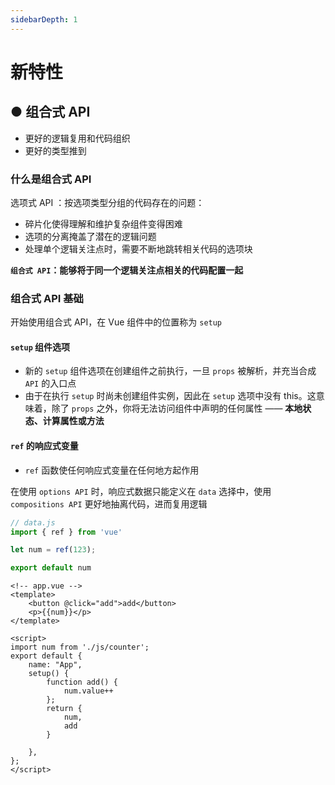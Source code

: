 ```yaml
---
sidebarDepth: 1
---
```


# 新特性

## ● 组合式 API
- 更好的逻辑复用和代码组织
- 更好的类型推到
### 什么是组合式 API
选项式 API ：按选项类型分组的代码存在的问题：
- 碎片化使得理解和维护复杂组件变得困难
- 选项的分离掩盖了潜在的逻辑问题
- 处理单个逻辑关注点时，需要不断地跳转相关代码的选项块

**`组合式 API`：能够将于同一个逻辑关注点相关的代码配置一起**

### 组合式 API 基础
开始使用组合式 API，在 Vue 组件中的位置称为 `setup`

#### `setup` 组件选项
- 新的 `setup` 组件选项在创建组件之前执行，一旦 `props` 被解析，并充当合成 `API` 的入口点
- 由于在执行 `setup` 时尚未创建组件实例，因此在 `setup` 选项中没有 this。这意味着，除了 `props` 之外，你将无法访问组件中声明的任何属性 —— **本地状态、计算属性或方法**

#### `ref` 的响应式变量
- `ref` 函数使任何响应式变量在任何地方起作用

在使用 `options API` 时，响应式数据只能定义在 `data` 选择中，使用 `compositions API` 更好地抽离代码，进而复用逻辑
```js
// data.js
import { ref } from 'vue'

let num = ref(123);

export default num
```

```vue
<!-- app.vue -->
<template>
    <button @click="add">add</button>
    <p>{{num}}</p>
</template>

<script>
import num from './js/counter';
export default {
    name: "App",
    setup() {
        function add() {
            num.value++
        };
        return {
            num,
            add
        }

    },
};
</script>
```
